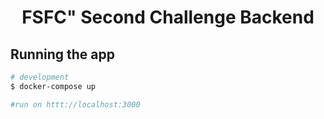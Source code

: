 <h1 align="center">FSFC" Second Challenge Backend</h1>

## Running the app

```bash
# development
$ docker-compose up

#run on httt://localhost:3000
```
